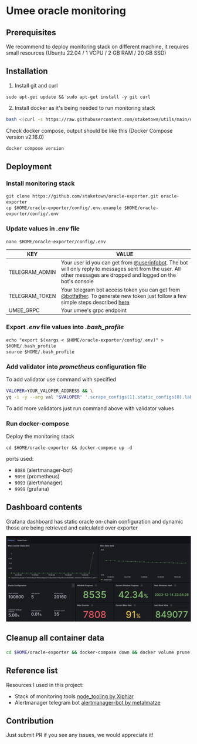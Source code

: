 # Umee oracle monitoring

## Prerequisites
We recommend to deploy monitoring stack on different machine,
it requires small resources (Ubuntu 22.04 / 1 VCPU / 2 GB RAM / 20 GB SSD)

## Installation
1. Install git and curl
```
sudo apt-get update && sudo apt-get install -y git curl
```

2. Install docker as it's being needed to run monitoring stack
```bash
bash <(curl -s https://raw.githubusercontent.com/staketown/utils/main/docker-install.sh)
```
Check docker compose, output should be like this (Docker Compose version v2.16.0)
```bash
docker compose version
```

## Deployment

### Install monitoring stack
```
git clone https://github.com/staketown/oracle-exporter.git oracle-exporter
cp $HOME/oracle-exporter/config/.env.example $HOME/oracle-exporter/config/.env
```

### Update values in _.env_ file
```
nano $HOME/oracle-exporter/config/.env
```

| KEY            | VALUE                                                                                                                                                                                                          |
|----------------|----------------------------------------------------------------------------------------------------------------------------------------------------------------------------------------------------------------|
| TELEGRAM_ADMIN | Your user id you can get from [@userinfobot](https://t.me/userinfobot). The bot will only reply to messages sent from the user. All other messages are dropped and logged on the bot's console                 |
| TELEGRAM_TOKEN | Your telegram bot access token you can get from [@botfather](https://telegram.me/botfather). To generate new token just follow a few simple steps described [here](https://core.telegram.org/bots#6-botfather) |
| UMEE_GRPC      | Your umee's grpc endpoint                                                                                                                                                                                      |

### Export _.env_ file values into _.bash_profile_
```
echo "export $(xargs < $HOME/oracle-exporter/config/.env)" > $HOME/.bash_profile
source $HOME/.bash_profile
```

### Add validator into _prometheus_ configuration file
To add validator use command with specified
```bash
VALOPER=YOUR_VALOPER_ADDRESS && \
yq -i -y --arg val "$VALOPER" '.scrape_configs[1].static_configs[0].labels.valoper = $val' ./prometheus/prometheus.yml
```

To add more validators just run command above with validator values

### Run docker-compose
Deploy the monitoring stack
```
cd $HOME/oracle-exporter && docker-compose up -d
```

ports used:
- `8080` (alertmanager-bot)
- `9090` (prometheus)
- `9093` (alertmanager)
- `9999` (grafana)

## Dashboard contents
Grafana dashboard has static oracle on-chain configuration and dynamic 
those are being retrieved and calculated over exporter  

![image](./images/dashboard.png)

## Cleanup all container data
```bash
cd $HOME/oracle-exporter && docker-compose down && docker volume prune -f
```

## Reference list
Resources I used in this project:
- Stack of monitoring tools [node_tooling by Xiphiar](https://github.com/Xiphiar/node_tooling/)
- Alertmanager telegram bot [alertmanager-bot by metalmatze](https://github.com/metalmatze/alertmanager-bot)

## Contribution

Just submit PR if you see any issues, we would appreciate it!